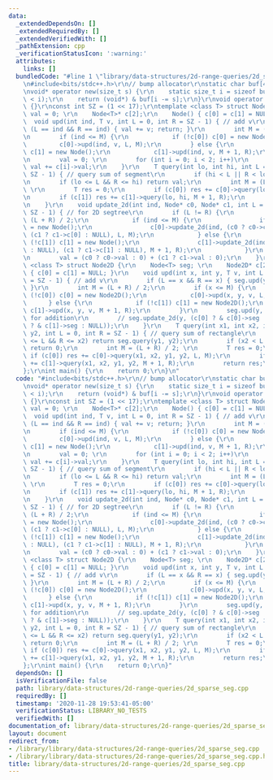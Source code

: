```yaml
---
data:
  _extendedDependsOn: []
  _extendedRequiredBy: []
  _extendedVerifiedWith: []
  _pathExtension: cpp
  _verificationStatusIcon: ':warning:'
  attributes:
    links: []
  bundledCode: "#line 1 \"library/data-structures/2d-range-queries/2d_sparse_seg.cpp\"\
    \n#include<bits/stdc++.h>\r\n// bump allocator\r\nstatic char buf[450 << 20];\r\
    \nvoid* operator new(size_t s) {\r\n    static size_t i = sizeof buf;\r\n    assert(s\
    \ < i);\r\n    return (void*) & buf[i -= s];\r\n}\r\nvoid operator delete(void*)\
    \ {}\r\nconst int SZ = (1 << 17);\r\ntemplate <class T> struct Node {\r\n    T\
    \ val = 0; \r\n    Node<T>* c[2];\r\n    Node() { c[0] = c[1] = NULL; }\r\n  \
    \  void upd(int ind, T v, int L = 0, int R = SZ - 1) { // add v\r\n        if\
    \ (L == ind && R == ind) { val += v; return; }\r\n        int M = (L + R) / 2;\r\
    \n        if (ind <= M) {\r\n            if (!c[0]) c[0] = new Node();\r\n   \
    \         c[0]->upd(ind, v, L, M);\r\n        } else {\r\n            if (!c[1])\
    \ c[1] = new Node();\r\n            c[1]->upd(ind, v, M + 1, R);\r\n        }\r\
    \n        val = 0; \r\n        for (int i = 0; i < 2; i++)\r\n            if (c[i])\
    \ val += c[i]->val;\r\n    }\r\n    T query(int lo, int hi, int L = 0, int R =\
    \ SZ - 1) { // query sum of segment\r\n        if (hi < L || R < lo) return 0;\r\
    \n        if (lo <= L && R <= hi) return val;\r\n        int M = (L + R) / 2;\
    \ \r\n        T res = 0;\r\n        if (c[0]) res += c[0]->query(lo, hi, L, M);\r\
    \n        if (c[1]) res += c[1]->query(lo, hi, M + 1, R);\r\n        return res;\r\
    \n    }\r\n    void update_2d(int ind, Node* c0, Node* c1, int L = 0, int R =\
    \ SZ - 1) { // for 2D segtree\r\n        if (L != R) {\r\n            int M =\
    \ (L + R) / 2;\r\n            if (ind <= M) {\r\n                if (!c[0]) c[0]\
    \ = new Node();\r\n                c[0]->update_2d(ind, (c0 ? c0->c[0] : NULL),\
    \ (c1 ? c1->c[0] : NULL), L, M);\r\n            } else {\r\n                if\
    \ (!c[1]) c[1] = new Node();\r\n                c[1]->update_2d(ind, (c0 ? c0->c[1]\
    \ : NULL), (c1 ? c1->c[1] : NULL), M + 1, R);\r\n            }\r\n        } \r\
    \n        val = (c0 ? c0->val : 0) + (c1 ? c1->val : 0);\r\n    }\r\n};\r\ntemplate\
    \ <class T> struct Node2D {\r\n    Node<T> seg; \r\n    Node2D* c[2];\r\n    Node2D()\
    \ { c[0] = c[1] = NULL; }\r\n    void upd(int x, int y, T v, int L = 0, int R\
    \ = SZ - 1) { // add v\r\n        if (L == x && R == x) { seg.upd(y, v); return;\
    \ }\r\n        int M = (L + R) / 2;\r\n        if (x <= M) {\r\n            if\
    \ (!c[0]) c[0] = new Node2D();\r\n            c[0]->upd(x, y, v, L, M);\r\n  \
    \      } else {\r\n            if (!c[1]) c[1] = new Node2D();\r\n           \
    \ c[1]->upd(x, y, v, M + 1, R);\r\n        }\r\n        seg.upd(y, v); // only\
    \ for addition\r\n        // seg.update_2d(y, (c[0] ? & c[0]->seg : NULL), (c[1]\
    \ ? & c[1]->seg : NULL));\r\n    }\r\n    T query(int x1, int x2, int y1, int\
    \ y2, int L = 0, int R = SZ - 1) { // query sum of rectangle\r\n        if (x1\
    \ <= L && R <= x2) return seg.query(y1, y2);\r\n        if (x2 < L || R < x1)\
    \ return 0;\r\n        int M = (L + R) / 2; \r\n        T res = 0;\r\n       \
    \ if (c[0]) res += c[0]->query(x1, x2, y1, y2, L, M);\r\n        if (c[1]) res\
    \ += c[1]->query(x1, x2, y1, y2, M + 1, R);\r\n        return res;\r\n    }\r\n\
    };\r\nint main() {\r\n    return 0;\r\n}\n"
  code: "#include<bits/stdc++.h>\r\n// bump allocator\r\nstatic char buf[450 << 20];\r\
    \nvoid* operator new(size_t s) {\r\n    static size_t i = sizeof buf;\r\n    assert(s\
    \ < i);\r\n    return (void*) & buf[i -= s];\r\n}\r\nvoid operator delete(void*)\
    \ {}\r\nconst int SZ = (1 << 17);\r\ntemplate <class T> struct Node {\r\n    T\
    \ val = 0; \r\n    Node<T>* c[2];\r\n    Node() { c[0] = c[1] = NULL; }\r\n  \
    \  void upd(int ind, T v, int L = 0, int R = SZ - 1) { // add v\r\n        if\
    \ (L == ind && R == ind) { val += v; return; }\r\n        int M = (L + R) / 2;\r\
    \n        if (ind <= M) {\r\n            if (!c[0]) c[0] = new Node();\r\n   \
    \         c[0]->upd(ind, v, L, M);\r\n        } else {\r\n            if (!c[1])\
    \ c[1] = new Node();\r\n            c[1]->upd(ind, v, M + 1, R);\r\n        }\r\
    \n        val = 0; \r\n        for (int i = 0; i < 2; i++)\r\n            if (c[i])\
    \ val += c[i]->val;\r\n    }\r\n    T query(int lo, int hi, int L = 0, int R =\
    \ SZ - 1) { // query sum of segment\r\n        if (hi < L || R < lo) return 0;\r\
    \n        if (lo <= L && R <= hi) return val;\r\n        int M = (L + R) / 2;\
    \ \r\n        T res = 0;\r\n        if (c[0]) res += c[0]->query(lo, hi, L, M);\r\
    \n        if (c[1]) res += c[1]->query(lo, hi, M + 1, R);\r\n        return res;\r\
    \n    }\r\n    void update_2d(int ind, Node* c0, Node* c1, int L = 0, int R =\
    \ SZ - 1) { // for 2D segtree\r\n        if (L != R) {\r\n            int M =\
    \ (L + R) / 2;\r\n            if (ind <= M) {\r\n                if (!c[0]) c[0]\
    \ = new Node();\r\n                c[0]->update_2d(ind, (c0 ? c0->c[0] : NULL),\
    \ (c1 ? c1->c[0] : NULL), L, M);\r\n            } else {\r\n                if\
    \ (!c[1]) c[1] = new Node();\r\n                c[1]->update_2d(ind, (c0 ? c0->c[1]\
    \ : NULL), (c1 ? c1->c[1] : NULL), M + 1, R);\r\n            }\r\n        } \r\
    \n        val = (c0 ? c0->val : 0) + (c1 ? c1->val : 0);\r\n    }\r\n};\r\ntemplate\
    \ <class T> struct Node2D {\r\n    Node<T> seg; \r\n    Node2D* c[2];\r\n    Node2D()\
    \ { c[0] = c[1] = NULL; }\r\n    void upd(int x, int y, T v, int L = 0, int R\
    \ = SZ - 1) { // add v\r\n        if (L == x && R == x) { seg.upd(y, v); return;\
    \ }\r\n        int M = (L + R) / 2;\r\n        if (x <= M) {\r\n            if\
    \ (!c[0]) c[0] = new Node2D();\r\n            c[0]->upd(x, y, v, L, M);\r\n  \
    \      } else {\r\n            if (!c[1]) c[1] = new Node2D();\r\n           \
    \ c[1]->upd(x, y, v, M + 1, R);\r\n        }\r\n        seg.upd(y, v); // only\
    \ for addition\r\n        // seg.update_2d(y, (c[0] ? & c[0]->seg : NULL), (c[1]\
    \ ? & c[1]->seg : NULL));\r\n    }\r\n    T query(int x1, int x2, int y1, int\
    \ y2, int L = 0, int R = SZ - 1) { // query sum of rectangle\r\n        if (x1\
    \ <= L && R <= x2) return seg.query(y1, y2);\r\n        if (x2 < L || R < x1)\
    \ return 0;\r\n        int M = (L + R) / 2; \r\n        T res = 0;\r\n       \
    \ if (c[0]) res += c[0]->query(x1, x2, y1, y2, L, M);\r\n        if (c[1]) res\
    \ += c[1]->query(x1, x2, y1, y2, M + 1, R);\r\n        return res;\r\n    }\r\n\
    };\r\nint main() {\r\n    return 0;\r\n}"
  dependsOn: []
  isVerificationFile: false
  path: library/data-structures/2d-range-queries/2d_sparse_seg.cpp
  requiredBy: []
  timestamp: '2020-11-28 19:53:41-05:00'
  verificationStatus: LIBRARY_NO_TESTS
  verifiedWith: []
documentation_of: library/data-structures/2d-range-queries/2d_sparse_seg.cpp
layout: document
redirect_from:
- /library/library/data-structures/2d-range-queries/2d_sparse_seg.cpp
- /library/library/data-structures/2d-range-queries/2d_sparse_seg.cpp.html
title: library/data-structures/2d-range-queries/2d_sparse_seg.cpp
---
```

